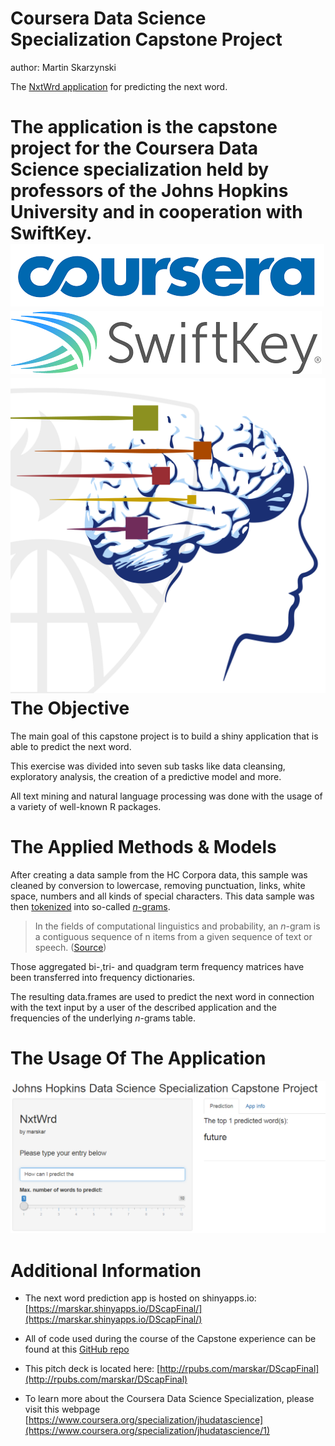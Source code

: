 Coursera Data Science Specialization Capstone Project
========================================================
author: Martin Skarzynski

The [NxtWrd application](https://marskar.shinyapps.io/DScapFinal/) for predicting the next word.

The application is the capstone project for the Coursera Data Science specialization held by professors of the Johns Hopkins University and in cooperation with SwiftKey.
![Coursera Logo](Coursera.png)
![SwiftKey Logo](SwiftKey.png)
![DSS Logo](DSS.png)
The Objective
========================================================

The main goal of this capstone project is to build a shiny application that is able to predict the next word. 

This exercise was divided into seven sub tasks like data cleansing, exploratory analysis, the creation of a predictive model and more.


All text mining and natural language processing was done with the usage of a variety of well-known R packages.

The Applied Methods & Models
========================================================

After creating a data sample from the HC Corpora data, this sample was cleaned by conversion to lowercase, removing punctuation, links, white space, numbers and all kinds of special characters.
This data sample was then [tokenized](http://en.wikipedia.org/wiki/Tokenization_%28lexical_analysis%29) into so-called [*n*-grams](http://en.wikipedia.org/wiki/N-gram). 
> In the fields of computational linguistics and probability, an *n*-gram is a contiguous sequence of n items from a given sequence of text or speech. ([Source](http://en.wikipedia.org/wiki/N-gram))


Those aggregated bi-,tri- and quadgram term frequency matrices have been transferred into frequency dictionaries.

The resulting data.frames are used to predict the next word in connection with the text input by a user of the described application and the frequencies of the underlying *n*-grams table.


The Usage Of The Application
========================================================


![App Screenshot](NxtWrdScreen.PNG)


Additional Information
========================================================

* The next word prediction app is hosted on shinyapps.io: [https://marskar.shinyapps.io/DScapFinal/](https://marskar.shinyapps.io/DScapFinal/)


* All of code used during the course of the Capstone experience can be found at this [GitHub repo](https://github.com/marskar/DScapFinal)

* This pitch deck is located here: [http://rpubs.com/marskar/DScapFinal](http://rpubs.com/marskar/DScapFinal)

* To learn more about the Coursera Data Science Specialization, please visit this webpage [https://www.coursera.org/specialization/jhudatascience](https://www.coursera.org/specialization/jhudatascience/1)
